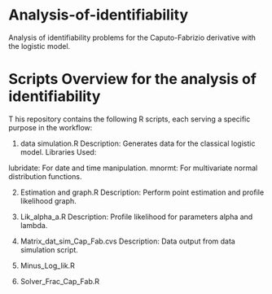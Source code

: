 # Analysis-of-identifiability
Analysis of identifiability problems for the Caputo-Fabrizio derivative with the logistic model.
# Scripts Overview for the analysis of identifiability
T
his repository contains the following R scripts, each serving a specific purpose in the workflow:

1. data simulation.R
Description: Generates data for the classical logistic model.
Libraries Used:

lubridate: For date and time manipulation.
mnormt: For multivariate normal distribution functions.

2. Estimation and graph.R
Description: Perform point estimation and profile likelihood graph.

3. Lik_alpha_a.R
Description: Profile likelihood for parameters alpha and lambda.

4. Matrix_dat_sim_Cap_Fab.cvs
Description: Data output from data simulation script.


5. Minus_Log_lik.R

5. Solver_Frac_Cap_Fab.R
